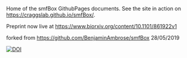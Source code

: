 Home of the smfBox GithubPages documents. See the site in action on https://craggslab.github.io/smfBox/. 

Preprint now live at https://www.biorxiv.org/content/10.1101/861922v1

forked from https://github.com/BenjaminAmbrose/smfBox 28/05/2019

<a href="https://doi.org/10.5281/zenodo.3550947"><img src="https://zenodo.org/badge/DOI/10.5281/zenodo.3550947.svg" alt="DOI"></a>

